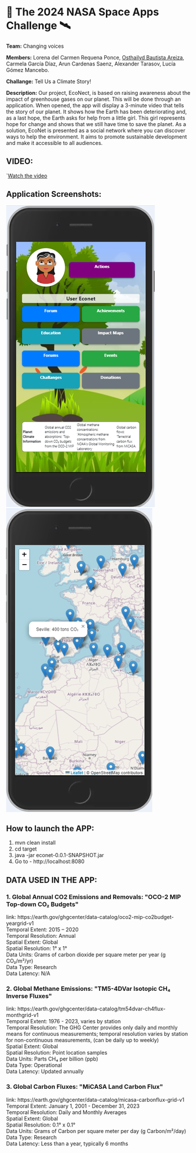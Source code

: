 **<h1>🚀 The 2024 NASA Space Apps Challenge 🛰️</h1>**

**Team:** Changing voices

**Members:** Lorena del Carmen Requena Ponce, [Osthailyd Bautista Areiza](https://github.com/Bautistao2), Carmela García Díaz, Arun Cardenas Saenz, Alexander Tarasov, Lucía Gómez Mancebo.

**Challange:** Tell Us a Climate Story!

**Description:** Our project, EcoNect, is based on raising awareness about the impact of greenhouse gases on our planet. This will be done through an application. When opened, the app will display a 3-minute video that tells the story of our planet. It shows how the Earth has been deteriorating and, as a last hope, the Earth asks for help from a little girl.
This girl represents hope for change and shows that we still have time to save the planet. As a solution, EcoNet is presented as a social network where you can discover ways to help the environment. It aims to promote sustainable development and make it accessible to all audiences.

**<h2>VIDEO:</h2>**
`[Watch the video](https://www.canva.com/design/DAGSsUE3ksA/MzQaJ9CDwACEM-q_lEgWHg/watch?utm_content=DAGSsUE3ksA&amp;utm_campaign=share_your_design&amp;utm_medium=link&amp;utm_source=shareyourdesignpanel)

**<h2>Application Screenshots:</h2>**
![MainPage](screenshots/screen1.png)
![MainPage](screenshots/screen2.png)


**<h2>How to launch the APP:</h2>**
1. mvn clean install
2. cd target
3. java -jar econet-0.0.1-SNAPSHOT.jar
4. Go to - http://localhost:8080

**<h2>DATA USED IN THE APP:</h2>**
<h3>1. Global Annual CO2 Emissions and Removals: "OCO-2 MIP Top-down CO₂ Budgets"</h3>
   link: https://earth.gov/ghgcenter/data-catalog/oco2-mip-co2budget-yeargrid-v1 <br/>
   Temporal Extent: 2015 – 2020 <br/>
   Temporal Resolution: Annual <br/>
   Spatial Extent: Global <br/> 
   Spatial Resolution: 1° x 1° <br/>
   Data Units: Grams of carbon dioxide per square meter per year (g CO₂/m²/yr) <br/>
   Data Type: Research <br/>
   Data Latency: N/A <br/>

<h3>2. Global Methane Emissions: "TM5-4DVar Isotopic CH₄ Inverse Fluxes"</h3>
   link: https://earth.gov/ghgcenter/data-catalog/tm54dvar-ch4flux-monthgrid-v1 <br/>
   Temporal Extent: 1976 - 2023, varies by station <br/>
   Temporal Resolution: The GHG Center provides only daily and monthly means for continuous measurements; temporal resolution varies by station for non-continuous measurements, (can be daily up to weekly) <br/>
   Spatial Extent: Global <br/>
   Spatial Resolution: Point location samples <br/>
   Data Units: Parts CH₄ per billion (ppb) <br/>
   Data Type: Operational <br/>
   Data Latency: Updated annually <br/>
<h3>3. Global Carbon Fluxes: "MiCASA Land Carbon Flux"</h3>
   link: https://earth.gov/ghgcenter/data-catalog/micasa-carbonflux-grid-v1 <br/>
   Temporal Extent: January 1, 2001 - December 31, 2023 <br/>
   Temporal Resolution: Daily and Monthly Averages <br/>
   Spatial Extent: Global <br/>
   Spatial Resolution: 0.1° x 0.1° <br/>
   Data Units: Grams of Carbon per square meter per day (g Carbon/m²/day) <br/>
   Data Type: Research <br/>
   Data Latency: Less than a year, typically 6 months <br/>



